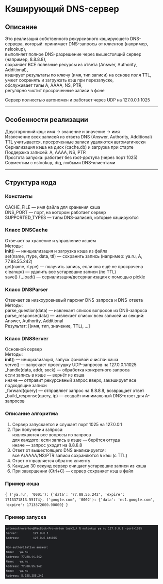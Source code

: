 # Кэширующий DNS-сервер
## Описание
Это реализация собственного рекурсивного кэширующего DNS-сервера, который:
принимает DNS-запросы от клиентов (например, nslookup),\
выполняет полное DNS-разрешение через вышестоящий сервер (например, 8.8.8.8),\
сохраняет ВСЕ полезные ресурсы из ответа (Answer, Authority, Additional),\
кэширует результаты по ключу (имя, тип записи) на основе поля TTL,\
умеет сохранять и загружать кэш при перезапуске,\
обслуживает типы A, AAAA, NS, PTR,\
регулярно чистит просроченные записи в фоне

Сервер полностью автономен и работает через UDP на 127.0.0.1:1025
___
## Особенности реализации
Двусторонний кэш: имя → значение и значение → имя\
Извлечение всех записей из ответа DNS (Answer, Authority, Additional)\
TTL учитывается, просроченные записи удаляются автоматически\
Сериализация кэша на диск (cache.db) и загрузка при старте\
Поддержка записей: A, AAAA, NS, PTR\
Простота запуска: работает без root-доступа (через порт 1025)\
Совместим с nslookup, dig, любыми DNS-клиентами
___
## Структура кода
### Константы
CACHE_FILE — имя файла для хранения кэша\
DNS_PORT — порт, на котором работает сервер\
SUPPORTED_TYPES — типы DNS-записей, которые кэшируются
### Класс DNSCache
Отвечает за хранение и управление кэшем\
Методы:\
__init__() — инициализация и загрузка кэша из файла\
set(name, rtype, data, ttl) — сохранить запись (например: ya.ru, A, 77.88.55.242)\
get(name, rtype) — получить запись, если она ещё не просрочена\
cleanup() — удалить все устаревшие записи (по TTL)\
save() / _load() — сериализация/десериализация с помощью pickle
### Класс DNSParser
Отвечает за низкоуровневый парсинг DNS-запроса и DNS-ответа\
Методы:\
parse_question(data) — извлекает список вопросов из DNS-запроса\
parse_response(data) — извлекает список всех записей из секций: Answer, Authority, Additional\
Результат: [(имя, тип, значение, TTL), ...]
### Класс DNSServer
Основной сервер\
Методы:\
__init__() — инициализация, запуск фоновой очистки кэша\
serve() — запускает прослушку UDP-запросов на 127.0.0.1:1025\
_handle(data, addr, sock) — обработка конкретного запроса\
если запись в кэше — вернёт из кэша\
иначе — отправит рекурсивный запрос вверх, закэширует все подходящие записи\
_forward(query) — отправляет запрос на 8.8.8.8, возвращает ответ\
_build_response(query, ip) — создаёт минимальный DNS-ответ для A-запросов
### Описание алгоритма
1.	Сервер запускается и слушает порт 1025 на 127.0.0.1
2. При получении запроса:\
извлекаются все вопросы из запроса\
для каждого: если запись в кэше — берётся оттуда\
иначе — запрос уходит на 8.8.8.8
3. Ответ от вышестоящего DNS анализируется:\
все A/AAAA/NS/PTR записи сохраняются в кэш (с TTL)
4.	Ответ отправляется обратно клиенту
5.	Каждые 30 секунд сервер очищает устаревшие записи из кэша
6.	При завершении (Ctrl+C) — сервер сохраняет кэш в файл
### Пример кэша
`{
  ('ya.ru', '0001'): {'data': '77.88.55.242', 'expire': 1713371813.55174},
  ('google.com', '0002'): {'data': 'ns1.google.com', 'expire': 1713372000.00000}
}`
### Пример запуска
![пример запуска](screenshot5.png)